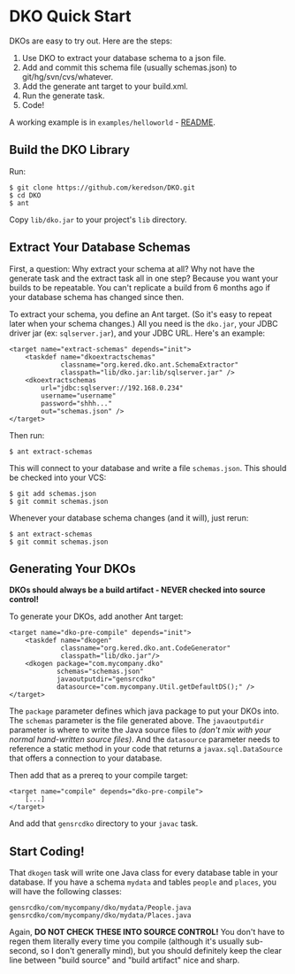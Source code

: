 
DKO Quick Start
===============

DKOs are easy to try out.  Here are the steps:

 1. Use DKO to extract your database schema to a json file.
 2. Add and commit this schema file (usually schemas.json) to git/hg/svn/cvs/whatever.
 3. Add the generate ant target to your build.xml.
 4. Run the generate task.
 5. Code!

A working example is in `examples/helloworld` - [README](examples/helloworld/README.md).

Build the DKO Library
---------------------

Run:

    $ git clone https://github.com/keredson/DKO.git
    $ cd DKO
    $ ant

Copy `lib/dko.jar` to your project's `lib` directory.


Extract Your Database Schemas
-----------------------------

First, a question:  Why extract your schema at all?  Why not have the generate task
and the extract task all in one step?  Because you want your builds to be repeatable.  You
can't replicate a build from 6 months ago if your database schema has changed since
then.

To extract your schema, you define an Ant target.  (So it's easy to repeat later when your
schema changes.)  All you need is the `dko.jar`, your JDBC driver jar (ex: `sqlserver.jar`),
and your JDBC URL.  Here's an example:

    <target name="extract-schemas" depends="init">
        <taskdef name="dkoextractschemas" 
                 classname="org.kered.dko.ant.SchemaExtractor" 
                 classpath="lib/dko.jar:lib/sqlserver.jar" />
        <dkoextractschemas
            url="jdbc:sqlserver://192.168.0.234"
            username="username"
            password="shhh..."
            out="schemas.json" />
    </target>

Then run:

    $ ant extract-schemas

This will connect to your database and write a file `schemas.json`.  This should be 
checked into your VCS:

    $ git add schemas.json
    $ git commit schemas.json

Whenever your database schema changes (and it will), just rerun:

    $ ant extract-schemas
    $ git commit schemas.json


Generating Your DKOs
--------------------

**DKOs should always be a build artifact - NEVER checked into source control!**

To generate your DKOs, add another Ant target:

    <target name="dko-pre-compile" depends="init">
        <taskdef name="dkogen" 
                 classname="org.kered.dko.ant.CodeGenerator" 
                 classpath="lib/dko.jar"/>
        <dkogen package="com.mycompany.dko" 
                schemas="schemas.json"
                javaoutputdir="gensrcdko"
                datasource="com.mycompany.Util.getDefaultDS();" />
    </target>

The `package` parameter defines which java package to put your DKOs into.  The `schemas`
parameter is the file generated above.  The `javaoutputdir` parameter is where to write the
Java source files to *(don't mix with your normal hand-written source files)*.  And the
`datasource` parameter needs to reference a static method in your code that returns a 
`javax.sql.DataSource` that offers a connection to your database.

Then add that as a prereq to your compile target:

    <target name="compile" depends="dko-pre-compile">
        [...]
    </target>

And add that `gensrcdko` directory to your `javac` task.


Start Coding!
-------------

That `dkogen` task will write one Java class for every database table in your
database.  If you have a schema `mydata` and tables `people` and `places`, you
will have the following classes:

    gensrcdko/com/mycompany/dko/mydata/People.java
    gensrcdko/com/mycompany/dko/mydata/Places.java

Again, **DO NOT CHECK THESE INTO SOURCE CONTROL!**  You don't have to regen them
literally every time you compile (although it's usually sub-second, so I don't
generally mind), but you should definitely keep the clear line between "build source"
and "build artifact" nice and sharp.

